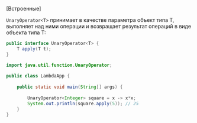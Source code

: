 [Встроенные]

`UnaryOperator<T>` принимает в качестве параметра объект типа T, выполняет над ними операции и возвращает результат операций в виде объекта типа T:

```java
public interface UnaryOperator<T> {
    T apply(T t);
}
```

```java
import java.util.function.UnaryOperator;
 
public class LambdaApp {
 
    public static void main(String[] args) {
         
        UnaryOperator<Integer> square = x -> x*x;
        System.out.println(square.apply(5)); // 25
    }
}
```